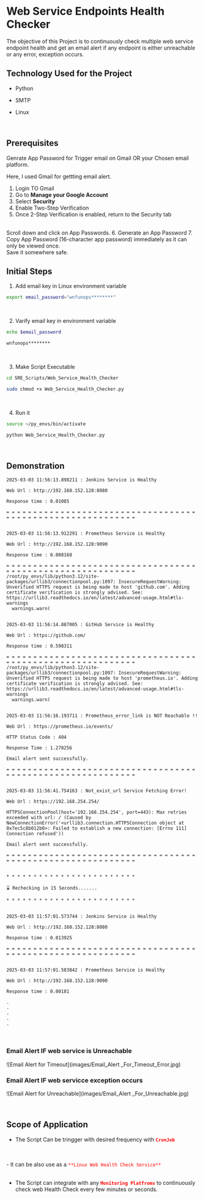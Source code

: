 # Web Service Endpoints Health Checker

The objective of this Project is to continuously check multiple web service endpoint health and get an email alert if any endpoint is either unreachable or any error, exception occurs.
<br>



## Technology Used for the Project

- Python

- SMTP

- Linux
<br>
 

## Prerequisites
Genrate App Password for Trigger email on Gmail OR your Chosen email platform. 

Here, I used Gmail for gettting email alert.

1. Login TO Gmail
2. Go to **Manage your Google Account**
3. Select **Security**
4. Enable Two-Step Verification
5. Once 2-Step Verification is enabled, return to the Security tab
<br>
Scroll down and click on App Passwords.
6. Generate an App Password
7. Copy App Password (16-character app password) immediately as it can only be viewed once.
<br> Save it somewhere safe.
<br>


## Initial Steps
1. Add email key in Linux environment variable

```bash
export email_password="wnfunops********"
```

<br>

2. Varify email key in environment variable

```bash
echo $email_password

wnfunops********
```
<br>

3. Make Script Executable 
```bash
cd SRE_Scripts/Web_Service_Health_Checker 

sudo chmod +x Web_Service_Health_Checker.py
```

<br>

4. Run it
```bash
source ~/py_envs/bin/activate

python Web_Service_Health_Checker.py
```
<br>


## Demonstration
``` console
2025-03-03 11:56:13.898211 : Jenkins Service is Healthy

Web Url : http://192.168.152.128:8080

Response time : 0.01085

= = = = = = = = = = = = = = = = = = = = = = = = = = = = = = = = = = = = = = = = = = = = = = = = = = = = = = = = = = =


2025-03-03 11:56:13.912291 : Prometheus Service is Healthy

Web Url : http://192.168.152.128:9090

Response time : 0.008168

= = = = = = = = = = = = = = = = = = = = = = = = = = = = = = = = = = = = = = = = = = = = = = = = = = = = = = = = = = =
/root/py_envs/lib/python3.12/site-packages/urllib3/connectionpool.py:1097: InsecureRequestWarning: Unverified HTTPS request is being made to host 'github.com'. Adding certificate verification is strongly advised. See: https://urllib3.readthedocs.io/en/latest/advanced-usage.html#tls-warnings
  warnings.warn(


2025-03-03 11:56:14.887005 : GitHub Service is Healthy

Web Url : https://github.com/

Response time : 0.598311

= = = = = = = = = = = = = = = = = = = = = = = = = = = = = = = = = = = = = = = = = = = = = = = = = = = = = = = = = = =
/root/py_envs/lib/python3.12/site-packages/urllib3/connectionpool.py:1097: InsecureRequestWarning: Unverified HTTPS request is being made to host 'prometheus.io'. Adding certificate verification is strongly advised. See: https://urllib3.readthedocs.io/en/latest/advanced-usage.html#tls-warnings
  warnings.warn(


2025-03-03 11:56:16.193711 : Prometheus_error_link is NOT Reachable !!

Web Url : https://prometheus.io/events/

HTTP Status Code : 404

Response Time : 1.278256

Email alert sent successfully.

= = = = = = = = = = = = = = = = = = = = = = = = = = = = = = = = = = = = = = = = = = = = = = = = = = = = = = = = = = =


2025-03-03 11:56:41.754163 : Not_exist_url Service Fetching Error!

Web Url : https://192.168.254.254/

HTTPSConnectionPool(host='192.168.254.254', port=443): Max retries exceeded with url: / (Caused by NewConnectionError('<urllib3.connection.HTTPSConnection object at 0x7ec5c8b012b0>: Failed to establish a new connection: [Errno 111] Connection refused'))

Email alert sent successfully.

= = = = = = = = = = = = = = = = = = = = = = = = = = = = = = = = = = = = = = = = = = = = = = = = = = = = = = = = = = =


* * * * * * * * * * * * * * * * * * * * * * * *

⌛ Rechecking in 15 Seconds.......

* * * * * * * * * * * * * * * * * * * * * * * *


2025-03-03 11:57:01.573744 : Jenkins Service is Healthy

Web Url : http://192.168.152.128:8080

Response time : 0.013925

= = = = = = = = = = = = = = = = = = = = = = = = = = = = = = = = = = = = = = = = = = = = = = = = = = = = = = = = = = =


2025-03-03 11:57:01.583842 : Prometheus Service is Healthy

Web Url : http://192.168.152.128:9090

Response time : 0.00181

.
.
.
.
.
```
<br>


### Email Alert IF web service is Unreachable
![Email Alert for Timeout](images/Email_Alert _For_Timeout_Error.jpg)

### Email Alert IF web servicce exception occurs
![Email Alert for Unreachable](images/Email_Alert _For_Unreachable.jpg)

<br>


## Scope of Application
- The Script Can be tringger with desired frequency with  <code style="color : red">**CronJob**</code>
<br>
<br>
- It can be also use as a <code style="color : red">**Linux Web Health Check Service**</code>
<br>
<br>

- The Script can integrate with any <code style="color : red">**Monitoring Platfroms**</code> to continuously check web Health Check every few minutes or seconds.